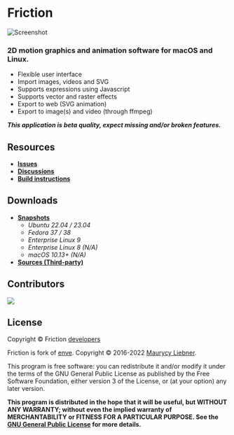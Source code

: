 # Friction

![Screenshot](https://friction2d.com/assets/friction-screenshot-01.jpg)

### 2D motion graphics and animation software for macOS and Linux.

* Flexible user interface
* Import images, videos and SVG
* Supports expressions using Javascript
* Supports vector and raster effects
* Export to web (SVG animation)
* Export to image(s) and video (through ffmpeg)

***This application is beta quality, expect missing and/or broken features.***

## Resources

* **[Issues](https://github.com/friction2d/friction/issues)**
* **[Discussions](https://github.com/friction2d/friction/discussions)**
* **[Build instructions](docs/Linux-build.md)**

## Downloads

* **[Snapshots](https://sourceforge.net/projects/friction/files/snapshots/)**
  * *Ubuntu 22.04 / 23.04*
  * *Fedora 37 / 38*
  * *Enterprise Linux 9*
  * *Enterprise Linux 8 (N/A)*
  * *macOS 10.13+ (N/A)*
* **[Sources (Third-party)](https://sourceforge.net/projects/friction/files/source/)**

## Contributors

<a href = "https://github.com/friction2d/friction/graphs/contributors">
  <img src = "https://contrib.rocks/image?repo=friction2d/friction"/>
</a>

## License

Copyright &copy; Friction [developers](https://github.com/friction2d/friction/graphs/contributors)

Friction is fork of [enve](https://github.com/MaurycyLiebner/enve). Copyright &copy; 2016-2022 [Maurycy Liebner](https://github.com/MaurycyLiebner).

This program is free software: you can redistribute it and/or modify it under the terms of the GNU General Public License as published by the Free Software Foundation, either version 3 of the License, or (at your option) any later version.

**This program is distributed in the hope that it will be useful, but WITHOUT ANY WARRANTY; without even the implied warranty of MERCHANTABILITY or FITNESS FOR A PARTICULAR PURPOSE.  See the [GNU General Public License](LICENSE.md) for more details.**
